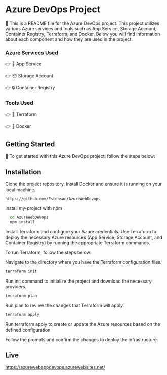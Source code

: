 # Azure DevOps Project

🚀 This is a README file for the Azure DevOps project. This project utilizes various Azure services and tools such as App Service, Storage Account, Container Registry, Terraform, and Docker. Below you will find information about each component and how they are used in the project.

### Azure Services Used

👉 🔧 App Service

👉 📦 Storage Account

👉 🔒 Container Registry

### Tools Used

👉 🔨 Terraform

👉 🐳 Docker

## Getting Started

🚀 To get started with this Azure DevOps project, follow the steps below:

## Installation

Clone the project repository.
Install Docker and ensure it is running on your local machine.

```
https://github.com/Estehsan/AzureWebDevops
```

Install my-project with npm

```bash
  cd AzureWebDevops
  npm install
```

Install Terraform and configure your Azure credentials.
Use Terraform to deploy the necessary Azure resources (App Service, Storage Account, and Container Registry) by running the appropriate Terraform commands.

To run Terraform, follow the steps below:

Navigate to the directory where you have the Terraform configuration files.

```bash
terraform init
```

Run init command to initialize the project and download the necessary providers.

```bash
terraform plan
```

Run plan to review the changes that Terraform will apply.

```bash
terraform apply
```

Run terraform apply to create or update the Azure resources based on the defined configuration.

Follow the prompts and confirm the changes to deploy the infrastructure.

## Live

https://azurewebappdevops.azurewebsites.net/
